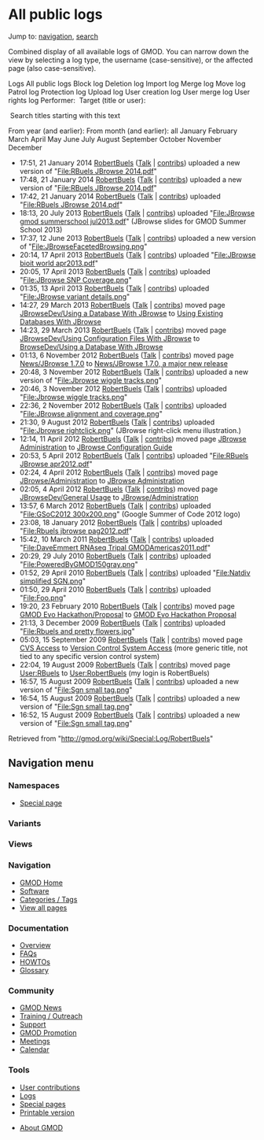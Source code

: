 <div id="mw-page-base" class="noprint">

</div>

<div id="mw-head-base" class="noprint">

</div>

<div id="content" class="mw-body" role="main">

<span id="top"></span>

<div id="mw-js-message" style="display:none;">

</div>



# <span dir="auto">All public logs</span>

<div id="bodyContent">

<div id="contentSub">

</div>

<div id="jump-to-nav" class="mw-jump">

Jump to: [navigation](#mw-navigation), [search](#p-search)

</div>

<div id="mw-content-text">

Combined display of all available logs of GMOD. You can narrow down the
view by selecting a log type, the username (case-sensitive), or the
affected page (also case-sensitive).

Logs All public logs Block log Deletion log Import log Merge log Move
log Patrol log Protection log Upload log User creation log User merge
log User rights log <span style="white-space: nowrap">Performer: </span>
<span style="white-space: nowrap">Target (title or user): </span>

 Search titles starting with this text

From year (and earlier): From month (and earlier): all January February
March April May June July August September October November December

- 17:51, 21 January 2014
  <a href="/wiki/User:RobertBuels" class="mw-userlink"
  title="User:RobertBuels">RobertBuels</a>
  <span class="mw-usertoollinks">([Talk](/wiki/User_talk:RobertBuels "User talk:RobertBuels")
  \|
  [contribs](/wiki/Special:Contributions/RobertBuels "Special:Contributions/RobertBuels"))</span>
  uploaded a new version of "[File:RBuels JBrowse
  2014.pdf](/wiki/File:RBuels_JBrowse_2014.pdf "File:RBuels JBrowse 2014.pdf")"
- 17:48, 21 January 2014
  <a href="/wiki/User:RobertBuels" class="mw-userlink"
  title="User:RobertBuels">RobertBuels</a>
  <span class="mw-usertoollinks">([Talk](/wiki/User_talk:RobertBuels "User talk:RobertBuels")
  \|
  [contribs](/wiki/Special:Contributions/RobertBuels "Special:Contributions/RobertBuels"))</span>
  uploaded a new version of "[File:RBuels JBrowse
  2014.pdf](/wiki/File:RBuels_JBrowse_2014.pdf "File:RBuels JBrowse 2014.pdf")"
- 17:42, 21 January 2014
  <a href="/wiki/User:RobertBuels" class="mw-userlink"
  title="User:RobertBuels">RobertBuels</a>
  <span class="mw-usertoollinks">([Talk](/wiki/User_talk:RobertBuels "User talk:RobertBuels")
  \|
  [contribs](/wiki/Special:Contributions/RobertBuels "Special:Contributions/RobertBuels"))</span>
  uploaded "[File:RBuels JBrowse
  2014.pdf](/wiki/File:RBuels_JBrowse_2014.pdf "File:RBuels JBrowse 2014.pdf")"
- 18:13, 20 July 2013
  <a href="/wiki/User:RobertBuels" class="mw-userlink"
  title="User:RobertBuels">RobertBuels</a>
  <span class="mw-usertoollinks">([Talk](/wiki/User_talk:RobertBuels "User talk:RobertBuels")
  \|
  [contribs](/wiki/Special:Contributions/RobertBuels "Special:Contributions/RobertBuels"))</span>
  uploaded "[File:JBrowse gmod summerschool
  jul2013.pdf](/wiki/File:JBrowse_gmod_summerschool_jul2013.pdf "File:JBrowse gmod summerschool jul2013.pdf")"
  <span class="comment">(JBrowse slides for GMOD Summer School
  2013)</span>
- 17:37, 12 June 2013
  <a href="/wiki/User:RobertBuels" class="mw-userlink"
  title="User:RobertBuels">RobertBuels</a>
  <span class="mw-usertoollinks">([Talk](/wiki/User_talk:RobertBuels "User talk:RobertBuels")
  \|
  [contribs](/wiki/Special:Contributions/RobertBuels "Special:Contributions/RobertBuels"))</span>
  uploaded a new version of
  "[File:JBrowseFacetedBrowsing.png](/wiki/File:JBrowseFacetedBrowsing.png "File:JBrowseFacetedBrowsing.png")"
- 20:14, 17 April 2013
  <a href="/wiki/User:RobertBuels" class="mw-userlink"
  title="User:RobertBuels">RobertBuels</a>
  <span class="mw-usertoollinks">([Talk](/wiki/User_talk:RobertBuels "User talk:RobertBuels")
  \|
  [contribs](/wiki/Special:Contributions/RobertBuels "Special:Contributions/RobertBuels"))</span>
  uploaded "[File:JBrowse bioit world
  apr2013.pdf](/wiki/File:JBrowse_bioit_world_apr2013.pdf "File:JBrowse bioit world apr2013.pdf")"
- 20:05, 17 April 2013
  <a href="/wiki/User:RobertBuels" class="mw-userlink"
  title="User:RobertBuels">RobertBuels</a>
  <span class="mw-usertoollinks">([Talk](/wiki/User_talk:RobertBuels "User talk:RobertBuels")
  \|
  [contribs](/wiki/Special:Contributions/RobertBuels "Special:Contributions/RobertBuels"))</span>
  uploaded "[File:JBrowse SNP
  Coverage.png](/wiki/File:JBrowse_SNP_Coverage.png "File:JBrowse SNP Coverage.png")"
- 01:35, 13 April 2013
  <a href="/wiki/User:RobertBuels" class="mw-userlink"
  title="User:RobertBuels">RobertBuels</a>
  <span class="mw-usertoollinks">([Talk](/wiki/User_talk:RobertBuels "User talk:RobertBuels")
  \|
  [contribs](/wiki/Special:Contributions/RobertBuels "Special:Contributions/RobertBuels"))</span>
  uploaded "[File:JBrowse variant
  details.png](/wiki/File:JBrowse_variant_details.png "File:JBrowse variant details.png")"
- 14:27, 29 March 2013
  <a href="/wiki/User:RobertBuels" class="mw-userlink"
  title="User:RobertBuels">RobertBuels</a>
  <span class="mw-usertoollinks">([Talk](/wiki/User_talk:RobertBuels "User talk:RobertBuels")
  \|
  [contribs](/wiki/Special:Contributions/RobertBuels "Special:Contributions/RobertBuels"))</span>
  moved page <a
  href="/mediawiki/index.php?title=JBrowseDev/Using_a_Database_With_JBrowse&amp;redirect=no"
  class="mw-redirect"
  title="JBrowseDev/Using a Database With JBrowse">JBrowseDev/Using a
  Database With JBrowse</a> to
  <a href="/wiki/Using_Existing_Databases_With_JBrowse"
  class="mw-redirect" title="Using Existing Databases With JBrowse">Using
  Existing Databases With JBrowse</a>
- 14:23, 29 March 2013
  <a href="/wiki/User:RobertBuels" class="mw-userlink"
  title="User:RobertBuels">RobertBuels</a>
  <span class="mw-usertoollinks">([Talk](/wiki/User_talk:RobertBuels "User talk:RobertBuels")
  \|
  [contribs](/wiki/Special:Contributions/RobertBuels "Special:Contributions/RobertBuels"))</span>
  moved page <a
  href="/mediawiki/index.php?title=JBrowseDev/Using_Configuration_Files_With_JBrowse&amp;redirect=no"
  class="mw-redirect"
  title="JBrowseDev/Using Configuration Files With JBrowse">JBrowseDev/Using
  Configuration Files With JBrowse</a> to
  <a href="/wiki/BrowseDev/Using_a_Database_With_JBrowse"
  class="mw-redirect"
  title="BrowseDev/Using a Database With JBrowse">BrowseDev/Using a
  Database With JBrowse</a>
- 01:13, 6 November 2012
  <a href="/wiki/User:RobertBuels" class="mw-userlink"
  title="User:RobertBuels">RobertBuels</a>
  <span class="mw-usertoollinks">([Talk](/wiki/User_talk:RobertBuels "User talk:RobertBuels")
  \|
  [contribs](/wiki/Special:Contributions/RobertBuels "Special:Contributions/RobertBuels"))</span>
  moved page
  <a href="/mediawiki/index.php?title=News/JBrowse_1.7.0&amp;redirect=no"
  class="mw-redirect" title="News/JBrowse 1.7.0">News/JBrowse 1.7.0</a>
  to [News/JBrowse 1.7.0, a major new
  release](/wiki/News/JBrowse_1.7.0,_a_major_new_release "News/JBrowse 1.7.0, a major new release")
- 20:48, 3 November 2012
  <a href="/wiki/User:RobertBuels" class="mw-userlink"
  title="User:RobertBuels">RobertBuels</a>
  <span class="mw-usertoollinks">([Talk](/wiki/User_talk:RobertBuels "User talk:RobertBuels")
  \|
  [contribs](/wiki/Special:Contributions/RobertBuels "Special:Contributions/RobertBuels"))</span>
  uploaded a new version of "[File:Jbrowse wiggle
  tracks.png](/wiki/File:Jbrowse_wiggle_tracks.png "File:Jbrowse wiggle tracks.png")"
- 20:46, 3 November 2012
  <a href="/wiki/User:RobertBuels" class="mw-userlink"
  title="User:RobertBuels">RobertBuels</a>
  <span class="mw-usertoollinks">([Talk](/wiki/User_talk:RobertBuels "User talk:RobertBuels")
  \|
  [contribs](/wiki/Special:Contributions/RobertBuels "Special:Contributions/RobertBuels"))</span>
  uploaded "[File:Jbrowse wiggle
  tracks.png](/wiki/File:Jbrowse_wiggle_tracks.png "File:Jbrowse wiggle tracks.png")"
- 22:36, 2 November 2012
  <a href="/wiki/User:RobertBuels" class="mw-userlink"
  title="User:RobertBuels">RobertBuels</a>
  <span class="mw-usertoollinks">([Talk](/wiki/User_talk:RobertBuels "User talk:RobertBuels")
  \|
  [contribs](/wiki/Special:Contributions/RobertBuels "Special:Contributions/RobertBuels"))</span>
  uploaded "[File:JBrowse alignment and
  coverage.png](/wiki/File:JBrowse_alignment_and_coverage.png "File:JBrowse alignment and coverage.png")"
- 21:30, 9 August 2012
  <a href="/wiki/User:RobertBuels" class="mw-userlink"
  title="User:RobertBuels">RobertBuels</a>
  <span class="mw-usertoollinks">([Talk](/wiki/User_talk:RobertBuels "User talk:RobertBuels")
  \|
  [contribs](/wiki/Special:Contributions/RobertBuels "Special:Contributions/RobertBuels"))</span>
  uploaded "[File:Jbrowse
  rightclick.png](/wiki/File:Jbrowse_rightclick.png "File:Jbrowse rightclick.png")"
  <span class="comment">(JBrowse right-click menu illustration.)</span>
- 12:14, 11 April 2012
  <a href="/wiki/User:RobertBuels" class="mw-userlink"
  title="User:RobertBuels">RobertBuels</a>
  <span class="mw-usertoollinks">([Talk](/wiki/User_talk:RobertBuels "User talk:RobertBuels")
  \|
  [contribs](/wiki/Special:Contributions/RobertBuels "Special:Contributions/RobertBuels"))</span>
  moved page <a
  href="/mediawiki/index.php?title=JBrowse_Administration&amp;redirect=no"
  class="mw-redirect" title="JBrowse Administration">JBrowse
  Administration</a> to [JBrowse Configuration
  Guide](/wiki/JBrowse_Configuration_Guide "JBrowse Configuration Guide")
- 20:53, 5 April 2012
  <a href="/wiki/User:RobertBuels" class="mw-userlink"
  title="User:RobertBuels">RobertBuels</a>
  <span class="mw-usertoollinks">([Talk](/wiki/User_talk:RobertBuels "User talk:RobertBuels")
  \|
  [contribs](/wiki/Special:Contributions/RobertBuels "Special:Contributions/RobertBuels"))</span>
  uploaded "[File:RBuels JBrowse
  apr2012.pdf](/wiki/File:RBuels_JBrowse_apr2012.pdf "File:RBuels JBrowse apr2012.pdf")"
- 02:24, 4 April 2012
  <a href="/wiki/User:RobertBuels" class="mw-userlink"
  title="User:RobertBuels">RobertBuels</a>
  <span class="mw-usertoollinks">([Talk](/wiki/User_talk:RobertBuels "User talk:RobertBuels")
  \|
  [contribs](/wiki/Special:Contributions/RobertBuels "Special:Contributions/RobertBuels"))</span>
  moved page <a
  href="/mediawiki/index.php?title=JBrowse/Administration&amp;redirect=no"
  class="mw-redirect"
  title="JBrowse/Administration">JBrowse/Administration</a> to
  <a href="/wiki/JBrowse_Administration" class="mw-redirect"
  title="JBrowse Administration">JBrowse Administration</a>
- 02:05, 4 April 2012
  <a href="/wiki/User:RobertBuels" class="mw-userlink"
  title="User:RobertBuels">RobertBuels</a>
  <span class="mw-usertoollinks">([Talk](/wiki/User_talk:RobertBuels "User talk:RobertBuels")
  \|
  [contribs](/wiki/Special:Contributions/RobertBuels "Special:Contributions/RobertBuels"))</span>
  moved page <a
  href="/mediawiki/index.php?title=JBrowseDev/General_Usage&amp;redirect=no"
  class="mw-redirect" title="JBrowseDev/General Usage">JBrowseDev/General
  Usage</a> to
  <a href="/wiki/JBrowse/Administration" class="mw-redirect"
  title="JBrowse/Administration">JBrowse/Administration</a>
- 13:57, 6 March 2012
  <a href="/wiki/User:RobertBuels" class="mw-userlink"
  title="User:RobertBuels">RobertBuels</a>
  <span class="mw-usertoollinks">([Talk](/wiki/User_talk:RobertBuels "User talk:RobertBuels")
  \|
  [contribs](/wiki/Special:Contributions/RobertBuels "Special:Contributions/RobertBuels"))</span>
  uploaded "[File:GSoC2012
  300x200.png](/wiki/File:GSoC2012_300x200.png "File:GSoC2012 300x200.png")"
  <span class="comment">(Google Summer of Code 2012 logo)</span>
- 23:08, 18 January 2012
  <a href="/wiki/User:RobertBuels" class="mw-userlink"
  title="User:RobertBuels">RobertBuels</a>
  <span class="mw-usertoollinks">([Talk](/wiki/User_talk:RobertBuels "User talk:RobertBuels")
  \|
  [contribs](/wiki/Special:Contributions/RobertBuels "Special:Contributions/RobertBuels"))</span>
  uploaded "[File:Rbuels jbrowse
  pag2012.pdf](/wiki/File:Rbuels_jbrowse_pag2012.pdf "File:Rbuels jbrowse pag2012.pdf")"
- 15:42, 10 March 2011
  <a href="/wiki/User:RobertBuels" class="mw-userlink"
  title="User:RobertBuels">RobertBuels</a>
  <span class="mw-usertoollinks">([Talk](/wiki/User_talk:RobertBuels "User talk:RobertBuels")
  \|
  [contribs](/wiki/Special:Contributions/RobertBuels "Special:Contributions/RobertBuels"))</span>
  uploaded "[File:DaveEmmert RNAseq Tripal
  GMODAmericas2011.pdf](/wiki/File:DaveEmmert_RNAseq_Tripal_GMODAmericas2011.pdf "File:DaveEmmert RNAseq Tripal GMODAmericas2011.pdf")"
- 20:29, 29 July 2010
  <a href="/wiki/User:RobertBuels" class="mw-userlink"
  title="User:RobertBuels">RobertBuels</a>
  <span class="mw-usertoollinks">([Talk](/wiki/User_talk:RobertBuels "User talk:RobertBuels")
  \|
  [contribs](/wiki/Special:Contributions/RobertBuels "Special:Contributions/RobertBuels"))</span>
  uploaded
  "[File:PoweredByGMOD150gray.png](/wiki/File:PoweredByGMOD150gray.png "File:PoweredByGMOD150gray.png")"
- 01:52, 29 April 2010
  <a href="/wiki/User:RobertBuels" class="mw-userlink"
  title="User:RobertBuels">RobertBuels</a>
  <span class="mw-usertoollinks">([Talk](/wiki/User_talk:RobertBuels "User talk:RobertBuels")
  \|
  [contribs](/wiki/Special:Contributions/RobertBuels "Special:Contributions/RobertBuels"))</span>
  uploaded "[File:Natdiv simplified
  SGN.png](/wiki/File:Natdiv_simplified_SGN.png "File:Natdiv simplified SGN.png")"
- 01:50, 29 April 2010
  <a href="/wiki/User:RobertBuels" class="mw-userlink"
  title="User:RobertBuels">RobertBuels</a>
  <span class="mw-usertoollinks">([Talk](/wiki/User_talk:RobertBuels "User talk:RobertBuels")
  \|
  [contribs](/wiki/Special:Contributions/RobertBuels "Special:Contributions/RobertBuels"))</span>
  uploaded "[File:Foo.png](/wiki/File:Foo.png "File:Foo.png")"
- 19:20, 23 February 2010
  <a href="/wiki/User:RobertBuels" class="mw-userlink"
  title="User:RobertBuels">RobertBuels</a>
  <span class="mw-usertoollinks">([Talk](/wiki/User_talk:RobertBuels "User talk:RobertBuels")
  \|
  [contribs](/wiki/Special:Contributions/RobertBuels "Special:Contributions/RobertBuels"))</span>
  moved page <a
  href="/mediawiki/index.php?title=GMOD_Evo_Hackathon/Proposal&amp;redirect=no&amp;action=edit&amp;redlink=1"
  class="new"
  title="GMOD Evo Hackathon/Proposal (page does not exist)">GMOD Evo
  Hackathon/Proposal</a> to [GMOD Evo Hackathon
  Proposal](/wiki/GMOD_Evo_Hackathon_Proposal "GMOD Evo Hackathon Proposal")
- 21:13, 3 December 2009
  <a href="/wiki/User:RobertBuels" class="mw-userlink"
  title="User:RobertBuels">RobertBuels</a>
  <span class="mw-usertoollinks">([Talk](/wiki/User_talk:RobertBuels "User talk:RobertBuels")
  \|
  [contribs](/wiki/Special:Contributions/RobertBuels "Special:Contributions/RobertBuels"))</span>
  uploaded "[File:Rbuels and pretty
  flowers.jpg](/wiki/File:Rbuels_and_pretty_flowers.jpg "File:Rbuels and pretty flowers.jpg")"
- 05:03, 15 September 2009
  <a href="/wiki/User:RobertBuels" class="mw-userlink"
  title="User:RobertBuels">RobertBuels</a>
  <span class="mw-usertoollinks">([Talk](/wiki/User_talk:RobertBuels "User talk:RobertBuels")
  \|
  [contribs](/wiki/Special:Contributions/RobertBuels "Special:Contributions/RobertBuels"))</span>
  moved page
  <a href="/mediawiki/index.php?title=CVS_Access&amp;redirect=no"
  class="mw-redirect" title="CVS Access">CVS Access</a> to [Version
  Control System
  Access](/wiki/Version_Control_System_Access "Version Control System Access")
  <span class="comment">(more generic title, not tied to any specific
  version control system)</span>
- 22:04, 19 August 2009
  <a href="/wiki/User:RobertBuels" class="mw-userlink"
  title="User:RobertBuels">RobertBuels</a>
  <span class="mw-usertoollinks">([Talk](/wiki/User_talk:RobertBuels "User talk:RobertBuels")
  \|
  [contribs](/wiki/Special:Contributions/RobertBuels "Special:Contributions/RobertBuels"))</span>
  moved page
  <a href="/mediawiki/index.php?title=User:RBuels&amp;redirect=no"
  class="mw-redirect" title="User:RBuels">User:RBuels</a> to
  [User:RobertBuels](/wiki/User:RobertBuels "User:RobertBuels")
  <span class="comment">(my login is RobertBuels)</span>
- 16:57, 15 August 2009
  <a href="/wiki/User:RobertBuels" class="mw-userlink"
  title="User:RobertBuels">RobertBuels</a>
  <span class="mw-usertoollinks">([Talk](/wiki/User_talk:RobertBuels "User talk:RobertBuels")
  \|
  [contribs](/wiki/Special:Contributions/RobertBuels "Special:Contributions/RobertBuels"))</span>
  uploaded a new version of "[File:Sgn small
  tag.png](/wiki/File:Sgn_small_tag.png "File:Sgn small tag.png")"
- 16:54, 15 August 2009
  <a href="/wiki/User:RobertBuels" class="mw-userlink"
  title="User:RobertBuels">RobertBuels</a>
  <span class="mw-usertoollinks">([Talk](/wiki/User_talk:RobertBuels "User talk:RobertBuels")
  \|
  [contribs](/wiki/Special:Contributions/RobertBuels "Special:Contributions/RobertBuels"))</span>
  uploaded a new version of "[File:Sgn small
  tag.png](/wiki/File:Sgn_small_tag.png "File:Sgn small tag.png")"
- 16:52, 15 August 2009
  <a href="/wiki/User:RobertBuels" class="mw-userlink"
  title="User:RobertBuels">RobertBuels</a>
  <span class="mw-usertoollinks">([Talk](/wiki/User_talk:RobertBuels "User talk:RobertBuels")
  \|
  [contribs](/wiki/Special:Contributions/RobertBuels "Special:Contributions/RobertBuels"))</span>
  uploaded a new version of "[File:Sgn small
  tag.png](/wiki/File:Sgn_small_tag.png "File:Sgn small tag.png")"

</div>

<div class="printfooter">

Retrieved from "<http://gmod.org/wiki/Special:Log/RobertBuels>"

</div>

<div id="catlinks" class="catlinks catlinks-allhidden">

</div>

<div class="visualClear">

</div>

</div>

</div>

<div id="mw-navigation">

## Navigation menu

<div id="mw-head">



<div id="left-navigation">

<div id="p-namespaces" class="vectorTabs" role="navigation"
aria-labelledby="p-namespaces-label">

### Namespaces

- <span id="ca-nstab-special">[Special
  page](/wiki/Special:Log/RobertBuels "This is a special page, you cannot edit the page itself")</span>

</div>

<div id="p-variants" class="vectorMenu emptyPortlet" role="navigation"
aria-labelledby="p-variants-label">

### 

### Variants[](#)

<div class="menu">

</div>

</div>

</div>

<div id="right-navigation">

<div id="p-views" class="vectorTabs emptyPortlet" role="navigation"
aria-labelledby="p-views-label">

### Views

</div>



</div>



</div>

</div>

</div>

<div id="mw-panel">

<div id="p-logo" role="banner">

<a href="/wiki/Main_Page"
style="background-image: url(http://gmod.org/images/GMOD-cogs.png);"
title="Visit the main page"></a>

</div>

<div id="p-Navigation" class="portal" role="navigation"
aria-labelledby="p-Navigation-label">

### Navigation

<div class="body">

- <span id="n-GMOD-Home">[GMOD Home](/wiki/Main_Page)</span>
- <span id="n-Software">[Software](/wiki/GMOD_Components)</span>
- <span id="n-Categories-.2F-Tags">[Categories /
  Tags](/wiki/Categories)</span>
- <span id="n-View-all-pages">[View all
  pages](/wiki/Special:AllPages)</span>

</div>

</div>

<div id="p-Documentation" class="portal" role="navigation"
aria-labelledby="p-Documentation-label">

### Documentation

<div class="body">

- <span id="n-Overview">[Overview](/wiki/Overview)</span>
- <span id="n-FAQs">[FAQs](/wiki/Category:FAQ)</span>
- <span id="n-HOWTOs">[HOWTOs](/wiki/Category:HOWTO)</span>
- <span id="n-Glossary">[Glossary](/wiki/Glossary)</span>

</div>

</div>

<div id="p-Community" class="portal" role="navigation"
aria-labelledby="p-Community-label">

### Community

<div class="body">

- <span id="n-GMOD-News">[GMOD News](/wiki/GMOD_News)</span>
- <span id="n-Training-.2F-Outreach">[Training /
  Outreach](/wiki/Training_and_Outreach)</span>
- <span id="n-Support">[Support](/wiki/Support)</span>
- <span id="n-GMOD-Promotion">[GMOD
  Promotion](/wiki/GMOD_Promotion)</span>
- <span id="n-Meetings">[Meetings](/wiki/Meetings)</span>
- <span id="n-Calendar">[Calendar](/wiki/Calendar)</span>

</div>

</div>

<div id="p-tb" class="portal" role="navigation"
aria-labelledby="p-tb-label">

### Tools

<div class="body">

- <span id="t-contributions">[User
  contributions](/wiki/Special:Contributions/RobertBuels "A list of contributions of this user")</span>
- <span id="t-log">[Logs](/wiki/Special:Log/RobertBuels)</span>
- <span id="t-specialpages"><a href="/wiki/Special:SpecialPages" accesskey="q"
  title="A list of all special pages [q]">Special pages</a></span>
- <span id="t-print"><a
  href="/mediawiki/index.php?title=Special:Log/RobertBuels&amp;printable=yes"
  rel="alternate" accesskey="p"
  title="Printable version of this page [p]">Printable version</a></span>

</div>

</div>

</div>

</div>

<div id="footer" role="contentinfo">

- <span id="footer-places-about">[About
  GMOD](/wiki/GMOD:About "GMOD:About")</span>

<!-- -->






</div>
